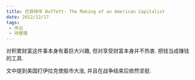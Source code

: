 ```yaml
---
title: 巴菲特传 Buffett- The Making of an American Capitalist
date: 2012/12/17
tags:
 - 传记
 - 待整理
---
```


对积累财富这件事本身有着巨大兴趣, 但对享受财富本身并不热衷.
把钱当成赚钱的工具.

文中提到美国打伊拉克使股市大涨, 并且在战争结束后依然坚挺.